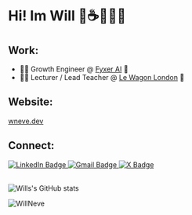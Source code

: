# Hi! Im Will 👋☕🥐👨‍💻

## Work:
- 🧑‍💻 Growth Engineer @ [Fyxer AI](https://fyxer.ai) 📧
- 🧑‍🏫 Lecturer / Lead Teacher @ [Le Wagon London](https://www.lewagon.com/london) 🍎

## Website:
[wneve.dev](https://wneve.dev)

## Connect: 
<div id="badges">
  <a href="https://www.linkedin.com/in/wneve/">
    <img src="https://img.shields.io/badge/LinkedIn-0470AE?style=for-the-badge&logo=linkedin&logoColor=white" alt="LinkedIn Badge" />
  </a>
  <a href="mailto:williamneve6000@gmail.com">
    <img src="https://img.shields.io/badge/williamneve6000@gmail.com-C61000?style=for-the-badge&logo=gmail&logoColor=white" alt="Gmail Badge" />
  </a>
  <a href="https://x.com/w1llneve">
    <img src="https://img.shields.io/badge/@w1llneve-black?style=for-the-badge&logo=x&logoColor=white" alt="X Badge" />
  </a>
</div>

<br/>

![Wills's GitHub stats](https://github-stats-cards-rose.vercel.app/api?username=willneve&theme=dark&hide=stars,issues,contribs)

<p align="left"> <img src="https://komarev.com/ghpvc/?username=WillNeve&label=Profile%20views&color=brightgreen&style=flat" alt="WillNeve" /> </p>
